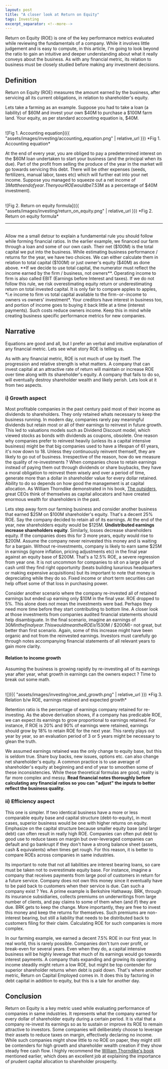 ```yaml
---
layout: post
title: "A closer look at Return on Equity"
tags: Investing
excerpt_separator: <!--more-->
---
```


Return on Equity (ROE) is one of the key performance metrics evaluated while reviewing the fundamentals of a company. While it involves little judgement and is easy to compute, in this article, I'm going to look beyond the ratio to gain an intuitive and deeper understanding about what it really conveys about the business. <!--more--> As with any financial metric, its relation to business must be closely studied before making any investment decisions.

## Definition
Return on Equity (ROE) measures the amount earned by the business, after servicing all its current obligations, in relation to shareholder's equity.

Lets take a farming as an example. Suppose you had to take a loan (a liability) of $60M and invest your own $40M to purchase a $100M farm land. Your equity, as per standard accounting equation is, $40M.

<br />
![Fig 1. Accounting equation]({{ "assets/images/investing/accounting_equation.png" | relative_url }})
*Fig 1. Accounting equation*
<br />

At the end of every year, you are obliged to pay a predetermined interest on the $60M loan undertaken to start your business (and the principal when its due). Part of the profit from selling the produce of the year in the market will go towards servicing this debt. There will be other expenses (seeds, fertilizers, manual labor, taxes etc) which will further eat into your net income. Suppose you managed to squeeze out a net income of $3M at the end of year. Then your ROE would be 7.5% ($3M as a percentage of $40M investment).

<br />
![Fig 2. Return on equity formula]({{ "assets/images/investing/return_on_equity.png" | relative_url }})
*Fig 2. Return on equity formula*
<br />

<hr class="fade"/><br />
Allow me a small detour to explain a fundamental rule you should follow while forming financial ratios. In the earlier example, we financed our farm through a loan and some of our own cash. Their net ($100M) is the total capital we put into the business. While estimating business performance / returns for the year, we have two choices. We can either calculate them in relation to total capital ($100M) or just owner's equity ($40M) as done above. **If we decide to use total capital, the numerator must reflect the income earned by the firm / business, not owners**. Operating income to firm is also called EBIT (Earnings before Interest and taxes). If we do not follow this rule, we risk overestimating equity return or underestimating return on total invested capital. It is only fair to compare apples to apples, *i.e income to firm vs total capital available to the firm - or - income to owners vs owners' investment*. Your creditors have interest in business too, and portion of income goes to buying it back little at a time (interest payments). Such costs reduce owners income. Keep this in mind while creating business specific performance metrics for new companies.

## Narrative
Equations are good and all, but I prefer an verbal and intuitive explanation of any financial metric. Lets see what story ROE is telling us.


As with any financial metric, ROE is not much of use by itself. The progression and relative strength is what matters. A company that can invest capital at an attractive rate of return will maintain or increase ROE over time along with its shareholder's equity. A company that fails to do so, will eventually destroy shareholder wealth and likely perish. Lets look at it from two aspects.


### i) Growth aspect
Most profitable companies in the past century paid most of their income as dividends to shareholders. They only retained whats necessary to keep the business running. In modern day, companies rarely pay meaningful dividends but retain most or all of their earnings to reinvest in future growth. This led to valuations models such as Dividend Discount model, which viewed stocks as bonds with dividends as coupons, obsolete. One reason why companies prefer to reinvest heavily (unless its a capital intensive business) might be that big companies used to have a lifespan of 61 years, it's now down to 18. Unless they continuously reinvent themself, they are likely to go out of business. Irrespective of the reason, how do we measure the quality of re-investments ? When companies chose to retain earnings instead of paying them out through dividends or share buybacks, they have a moral obligation to reinvest them wisely and over a period of time, generate more than a dollar in shareholder value for every dollar retained. Ability to do so depends on how good the management is at capital allocation. As William Thorndike demonstrated in his book, [The outsiders](https://www.goodreads.com/en/book/show/13586932), great CEOs think of themselves as capital allocators and have created enormous wealth for shareholders in the past.

Lets step away form our farming business and consider another business that earned $25M on $100M shareholder's equity. That's a decent 25% ROE. Say the company decided to retain all of its earnings. At the end of the year, new shareholders equity would be $125M. **Undistributed earnings increase shareholders equity**. Similarly, losses decrease shareholders equity. If the companies does this for 3 more years, equity would rise to $200M. Assume the company never reinvested this money and is waiting for a bargain. Without re-investments, company is likely to earn same $25M in earnings (ignore inflation, pricing adjustments etc) in the final year against an equity base of $200M. That's a 12.5% ROE, a severe regression from year one. It is not uncommon for companies to sit on a large pile of cash until they find right opportunity (beats building luxurious headquarters or making expensive acquisitions) but its important to note that money is depreciating while they do so. Fixed income or short term securities can help offset some of that loss in purchasing power.

Consider another scenario where the company re-invested all of retained earnings but ended up earning only $10M in the final year. ROE dropped to 5%. This alone does not mean the investments were bad. Perhaps they need more time before they start contributing to bottom line. A closer look at those investments from companies audited financial statements should help disambiguate. In the final scenario, imagine an earnings of $30M in the final year. This would mean the ROE is 15% ($30M / $200M)- not great, but better than first scenario. Again, some of this increase might have been organic and not from the reinvested earnings. Investors must carefully go through notes accompanying financial statements of all relevant years to gain more clarity.

#### Relation to income growth

Assuming the business is growing rapidly by re-investing all of its earnings year after year, what growth in earnings can the owners expect ? Time to break out some math.

<br />
![]({{ "assets/images/investing/roe_and_growth.png" | relative_url }})
*Fig 3. Relation b/w ROE, earnings retained and expected growth*
<br />

Retention ratio is the percentage of earnings company retained for re-investing. As the above derivation shows, if a company has predicable ROE, we can expect its earnings to grow proportional to earnings retained. For instance, if ROE is 20% and 90% of earnings were retained, earnings should grow by 18% to retain ROE for the next year. This rarely plays out year by year, so an evaluation period of 3 or 5 years might be necessary to glean the truth.

We assumed earnings retained was the only change to equity base, but this is seldom true. Share buy backs, new issues, options etc. can also change net shareholder's equity. A common practice is to use average of shareholder's equity at beginning and end of year to smoothen some of these inconsistencies. While these theoretical formulas are good, reality is far more complex and messy. **Read financial notes thoroughly before calculating any financial ratios so you can "adjust" the inputs to better reflect the business quality.**

### ii) Efficiency aspect
This one is simpler. If two identical business have a more or less comparable equity base and capital structure (debt-to-equity), in most cases, superior business would be one with higher returns on equity. Emphasize on the capital structure because smaller equity base (and larger debt) can often result in really high ROE. Companies can often put debt to good use to reduce taxes on margin but over-leveraged companies can default and go bankrupt if they don't have a strong balance sheet (assets, cash & equivalents) when times get rough. For this reason, it is better to compare ROEs across companies in same industries.

Its important to note that not all liabilities are interest bearing loans, so care must be taken not to overestimate equity base. For instance, imagine a company that receives payments from large pool of customers in return for a future service. Company does not own this money since it eventually have to be paid back to customers when their service is due. Can such a company exist ? Yes. A prime example is Berkshire Hathaway. BRK, through its insurance subsidiaries, collects premiums on underwritings from large number of clients, and pay claims to some of them when (and if) they are due. BRK gets to keep the change. More importantly, they are free to invest this money and keep the returns for themselves. Such premiums are non-interest bearing, but still a liability that needs to be distributed back to customers filing for their claim. Calculating ROE for such companies is more complex.

In our farming example, we earned a decent 7.5% ROE in our first year. In real world, this is rarely possible. Companies don't turn over profit, or break-even for several years. Even when they do, a capital intensive business will be highly leverage that much of its earnings would go towards interest payments. A company thats expanding and growing its operating income steadily might return a low ROE, but might be top contender for superior shareholder returns when debt is paid down. That's where another metric, Return on Capital Employed comes in. It does this by factoring in debt capital in addition to equity, but this is a tale for another day.

## Conclusion
Return on Equity is a key metric used while evaluating performance of companies in same industries. It represents what the company earned for every dollar of shareholder equity during a certain period. It is vital that a company re-invest its earnings so as to sustain or improve its ROE to remain attractive to investors. Some companies will deliberately choose to leverage their assets to reduce taxes on margin, effectively declaring no income. While such companies might show little to no ROE on paper, they might still be contenders for high growth and shareholder wealth creation if they show steady free cash flow. I highly recommend the [William Thorndike's book](https://www.goodreads.com/en/book/show/13586932) mentioned earlier, which does an excellent job at explaining the importance of prudent capital allocation to shareholder prosperity.
